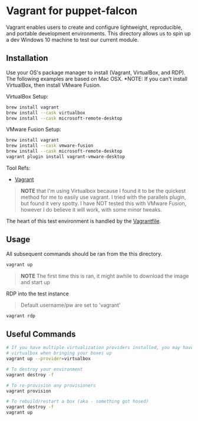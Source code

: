 # Vagrant for puppet-falcon

Vagrant enables users to create and configure lightweight, reproducible, and portable development
environments. This directory allows us to spin up a dev Windows 10 machine to test our current
module.

## Installation

Use your OS's package manager to install (Vagrant, VirtualBox, and RDP). The following examples
are based on Mac OSX. *NOTE: If you can't install VirtualBox, then install VMware Fusion.

VirtualBox Setup:
```bash
brew install vagrant
brew install --cask virtualbox
brew install --cask microsoft-remote-desktop
```

VMware Fusion Setup:
```bash
brew install vagrant
brew install --cask vmware-fusion
brew install --cask microsoft-remote-desktop
vagrant plugin install vagrant-vmware-desktop
```

Tool Refs:
* [Vagrant](https://www.vagrantup.com/docs)

> **NOTE** that I'm using Virtualbox because I found it to be the quickest method for me to easily use
> vagrant. I tried with the parallels plugin, but found it very spotty. I have NOT tested this with
> VMware Fusion, however I do believe it will work, with some minor tweaks.

The heart of this test environment is handled by the [Vagrantfile](./Vagrantfile).

## Usage

All subsequent commands should be ran from the this directory.

```bash
vagrant up
```
> **NOTE** The first time this is ran, it might awhile to download the image and start up

RDP into the test instance
> Default username/pw are set to 'vagrant'
```bash
vagrant rdp
```

## Useful Commands

```bash
# If you have multiple virtualization providers installed, you may have to specify
# virtualbox when bringing your boxes up
vagrant up --provider=virtualbox

# To destroy your environment
vagrant destroy -f

# To re-provision any provisioners
vagrant provision

# To rebuild/restart a box (aka - something got hosed)
vagrant destroy -f
vagrant up
```
